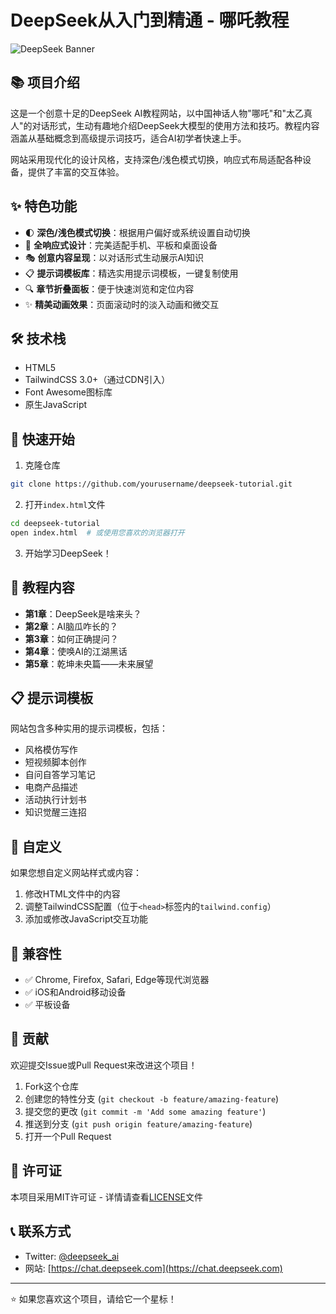 

# DeepSeek从入门到精通 - 哪吒教程

![DeepSeek Banner](https://your-image-url-here.jpg)

## 📚 项目介绍

这是一个创意十足的DeepSeek AI教程网站，以中国神话人物"哪吒"和"太乙真人"的对话形式，生动有趣地介绍DeepSeek大模型的使用方法和技巧。教程内容涵盖从基础概念到高级提示词技巧，适合AI初学者快速上手。

网站采用现代化的设计风格，支持深色/浅色模式切换，响应式布局适配各种设备，提供了丰富的交互体验。

## ✨ 特色功能

- 🌓 **深色/浅色模式切换**：根据用户偏好或系统设置自动切换
- 📱 **全响应式设计**：完美适配手机、平板和桌面设备
- 🎭 **创意内容呈现**：以对话形式生动展示AI知识
- 📋 **提示词模板库**：精选实用提示词模板，一键复制使用
- 🔍 **章节折叠面板**：便于快速浏览和定位内容
- ✨ **精美动画效果**：页面滚动时的淡入动画和微交互

## 🛠️ 技术栈

- HTML5
- TailwindCSS 3.0+（通过CDN引入）
- Font Awesome图标库
- 原生JavaScript

## 🚀 快速开始

1. 克隆仓库
```bash
git clone https://github.com/yourusername/deepseek-tutorial.git
```

2. 打开`index.html`文件
```bash
cd deepseek-tutorial
open index.html  # 或使用您喜欢的浏览器打开
```

3. 开始学习DeepSeek！

## 📖 教程内容

- **第1章**：DeepSeek是啥来头？
- **第2章**：AI脑瓜咋长的？
- **第3章**：如何正确提问？
- **第4章**：使唤AI的江湖黑话
- **第5章**：乾坤未央篇——未来展望

## 📋 提示词模板

网站包含多种实用的提示词模板，包括：

- 风格模仿写作
- 短视频脚本创作
- 自问自答学习笔记
- 电商产品描述
- 活动执行计划书
- 知识觉醒三连招

## 🎨 自定义

如果您想自定义网站样式或内容：

1. 修改HTML文件中的内容
2. 调整TailwindCSS配置（位于`<head>`标签内的`tailwind.config`）
3. 添加或修改JavaScript交互功能

## 📱 兼容性

- ✅ Chrome, Firefox, Safari, Edge等现代浏览器
- ✅ iOS和Android移动设备
- ✅ 平板设备

## 🤝 贡献

欢迎提交Issue或Pull Request来改进这个项目！

1. Fork这个仓库
2. 创建您的特性分支 (`git checkout -b feature/amazing-feature`)
3. 提交您的更改 (`git commit -m 'Add some amazing feature'`)
4. 推送到分支 (`git push origin feature/amazing-feature`)
5. 打开一个Pull Request

## 📄 许可证

本项目采用MIT许可证 - 详情请查看[LICENSE](LICENSE)文件

## 📞 联系方式

- Twitter: [@deepseek_ai](https://twitter.com/deepseek_ai)
- 网站: [https://chat.deepseek.com](https://chat.deepseek.com)

---

⭐️ 如果您喜欢这个项目，请给它一个星标！
